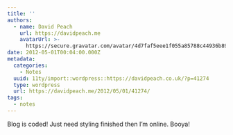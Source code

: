 ```yaml
---
title: ''
authors:
  - name: David Peach
    url: https://davidpeach.me
    avatarUrl: >-
      https://secure.gravatar.com/avatar/4d7faf5eee1f055a85788c44936b8995eaab6dfb004e7854ec747ccb272e91ee?s=96&d=mm&r=g
date: 2012-05-01T00:04:00.000Z
metadata:
  categories:
    - Notes
  uuid: 11ty/import::wordpress::https://davidpeach.co.uk/?p=41274
  type: wordpress
  url: https://davidpeach.me/2012/05/01/41274/
tags:
  - notes
---
```

Blog is coded! Just need styling finished then I’m online. Booya!